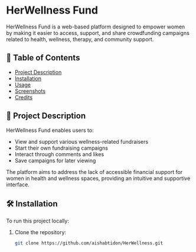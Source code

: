 # HerWellness Fund

HerWellness Fund is a web-based platform designed to empower women by making it easier to access, support, and share crowdfunding campaigns related to health, wellness, therapy, and community support.

## 📌 Table of Contents
- [Project Description](#project-description)
- [Installation](#installation)
- [Usage](#usage)
- [Screenshots](#screenshots)
- [Credits](#credits)

## 📝 Project Description
HerWellness Fund enables users to:
- View and support various wellness-related fundraisers
- Start their own fundraising campaigns
- Interact through comments and likes
- Save campaigns for later viewing

The platform aims to address the lack of accessible financial support for women in health and wellness spaces, providing an intuitive and supportive interface.

## 🛠️ Installation
To run this project locally:

1. Clone the repository:
   ```bash
   git clone https://github.com/aishabtidon/HerWellness.git

